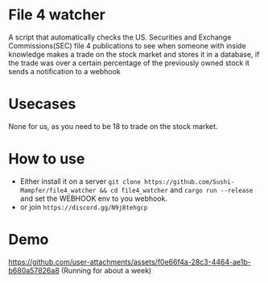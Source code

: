 # File 4 watcher
A script that automatically checks the US. Securities and Exchange Commissions(SEC) file 4 publications to see when someone with inside knowledge makes a trade on the stock market and stores it in a database, if the trade was over a certain percentage of the previously owned stock it sends a notification to a webhook

# Usecases
None for us, as you need to be 18 to trade on the stock market.

# How to use
- Either install it on a server `git clone https://github.com/Sushi-Mampfer/file4_watcher && cd file4_watcher` and `cargo run --release` and set the WEBHOOK env to you webhook.
- or join `https://discord.gg/N9j8tehgcp`

# Demo
https://github.com/user-attachments/assets/f0e66f4a-28c3-4464-ae1b-b680a57826a8
(Running for about a week)
